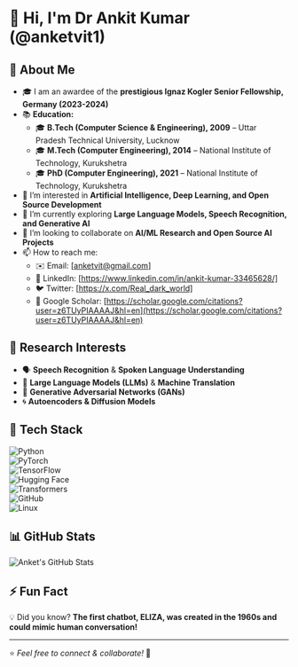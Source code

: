 # 👋 Hi, I'm Dr Ankit Kumar (@anketvit1)  

## 🚀 About Me  
- 🎓 I am an awardee of the **prestigious Ignaz Kogler Senior Fellowship, Germany (2023-2024)**
- 📚 **Education:**  
  - 🎓 **B.Tech (Computer Science & Engineering), 2009** – Uttar Pradesh Technical University, Lucknow  
  - 🎓 **M.Tech (Computer Engineering), 2014** – National Institute of Technology, Kurukshetra  
  - 🎓 **PhD (Computer Engineering), 2021** – National Institute of Technology, Kurukshetra 
- 👀 I’m interested in **Artificial Intelligence, Deep Learning, and Open Source Development**  
- 🌱 I’m currently exploring **Large Language Models, Speech Recognition, and Generative AI**  
- 💞️ I’m looking to collaborate on **AI/ML Research and Open Source AI Projects**  
- 📫 How to reach me:  
  - ✉️ Email: [anketvit@gmail.com]  
  - 🔗 LinkedIn: [https://www.linkedin.com/in/ankit-kumar-33465628/]  
  - 🐦 Twitter: [https://x.com/Real_dark_world]  
  - 🔗 Google Scholar: [https://scholar.google.com/citations?user=z6TUyPIAAAAJ&hl=en](https://scholar.google.com/citations?user=z6TUyPIAAAAJ&hl=en)  
    

## 🔬 Research Interests  
- 🗣 **Speech Recognition** & **Spoken Language Understanding**  
- 🤖 **Large Language Models (LLMs)** & **Machine Translation**  
- 🎨 **Generative Adversarial Networks (GANs)**  
- 🌀 **Autoencoders & Diffusion Models**  

## 🔧 Tech Stack  
![Python](https://img.shields.io/badge/-Python-blue?style=flat-square&logo=python)  
![PyTorch](https://img.shields.io/badge/-PyTorch-orange?style=flat-square&logo=pytorch)  
![TensorFlow](https://img.shields.io/badge/-TensorFlow-blue?style=flat-square&logo=tensorflow)  
![Hugging Face](https://img.shields.io/badge/-HuggingFace-yellow?style=flat-square&logo=huggingface)  
![Transformers](https://img.shields.io/badge/-Transformers-red?style=flat-square&logo=transformers)  
![GitHub](https://img.shields.io/badge/-GitHub-black?style=flat-square&logo=github)  
![Linux](https://img.shields.io/badge/-Linux-gray?style=flat-square&logo=linux)  

## 📊 GitHub Stats  
![Anket's GitHub Stats](https://github-readme-stats.vercel.app/api?username=anketvit1&show_icons=true&theme=tokyonight)  

## ⚡ Fun Fact  
💡 Did you know? **The first chatbot, ELIZA, was created in the 1960s and could mimic human conversation!**  

---  
⭐ _Feel free to connect & collaborate!_  🚀
